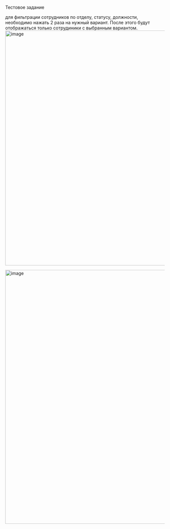 Тестовое задание

для фильтрации сотрудников по отделу, статусу, должности, необходимо нажать 2 раза на нужный вариант. После этого будут отображаться только сотрудиники с выбранным вариантом.
 <img width="1181" height="741" alt="image" src="https://github.com/user-attachments/assets/0ae67875-42e0-4c9b-836f-7f5f991ca4e2" />

<img width="1291" height="801" alt="image" src="https://github.com/user-attachments/assets/e0a06bf5-443a-49fd-8e22-81314b108e74" />


 
